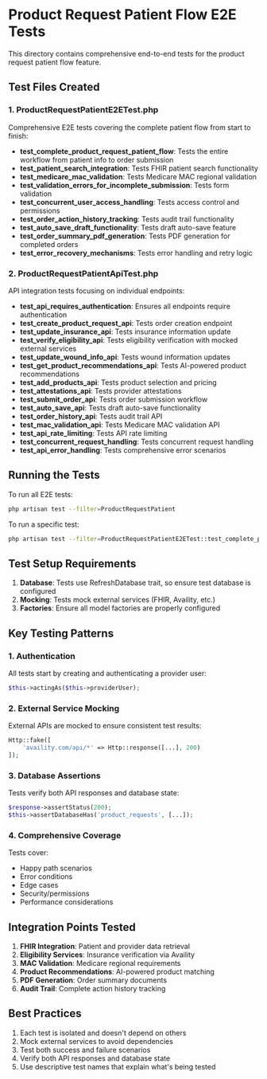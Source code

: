 # Product Request Patient Flow E2E Tests

This directory contains comprehensive end-to-end tests for the product request patient flow feature.

## Test Files Created

### 1. ProductRequestPatientE2ETest.php

Comprehensive E2E tests covering the complete patient flow from start to finish:

- **test_complete_product_request_patient_flow**: Tests the entire workflow from patient info to order submission
- **test_patient_search_integration**: Tests FHIR patient search functionality
- **test_medicare_mac_validation**: Tests Medicare MAC regional validation
- **test_validation_errors_for_incomplete_submission**: Tests form validation
- **test_concurrent_user_access_handling**: Tests access control and permissions
- **test_order_action_history_tracking**: Tests audit trail functionality
- **test_auto_save_draft_functionality**: Tests draft auto-save feature
- **test_order_summary_pdf_generation**: Tests PDF generation for completed orders
- **test_error_recovery_mechanisms**: Tests error handling and retry logic

### 2. ProductRequestPatientApiTest.php

API integration tests focusing on individual endpoints:

- **test_api_requires_authentication**: Ensures all endpoints require authentication
- **test_create_product_request_api**: Tests order creation endpoint
- **test_update_insurance_api**: Tests insurance information update
- **test_verify_eligibility_api**: Tests eligibility verification with mocked external services
- **test_update_wound_info_api**: Tests wound information updates
- **test_get_product_recommendations_api**: Tests AI-powered product recommendations
- **test_add_products_api**: Tests product selection and pricing
- **test_attestations_api**: Tests provider attestations
- **test_submit_order_api**: Tests order submission workflow
- **test_auto_save_api**: Tests draft auto-save functionality
- **test_order_history_api**: Tests audit trail API
- **test_mac_validation_api**: Tests Medicare MAC validation API
- **test_api_rate_limiting**: Tests API rate limiting
- **test_concurrent_request_handling**: Tests concurrent request handling
- **test_api_error_handling**: Tests comprehensive error scenarios

## Running the Tests

To run all E2E tests:

```bash
php artisan test --filter=ProductRequestPatient
```

To run a specific test:

```bash
php artisan test --filter=ProductRequestPatientE2ETest::test_complete_product_request_patient_flow
```

## Test Setup Requirements

1. **Database**: Tests use RefreshDatabase trait, so ensure test database is configured
2. **Mocking**: Tests mock external services (FHIR, Availity, etc.)
3. **Factories**: Ensure all model factories are properly configured

## Key Testing Patterns

### 1. Authentication

All tests start by creating and authenticating a provider user:

```php
$this->actingAs($this->providerUser);
```

### 2. External Service Mocking

External APIs are mocked to ensure consistent test results:

```php
Http::fake([
    'availity.com/api/*' => Http::response([...], 200)
]);
```

### 3. Database Assertions

Tests verify both API responses and database state:

```php
$response->assertStatus(200);
$this->assertDatabaseHas('product_requests', [...]);
```

### 4. Comprehensive Coverage

Tests cover:

- Happy path scenarios
- Error conditions
- Edge cases
- Security/permissions
- Performance considerations

## Integration Points Tested

1. **FHIR Integration**: Patient and provider data retrieval
2. **Eligibility Services**: Insurance verification via Availity
3. **MAC Validation**: Medicare regional requirements
4. **Product Recommendations**: AI-powered product matching
5. **PDF Generation**: Order summary documents
6. **Audit Trail**: Complete action history tracking

## Best Practices

1. Each test is isolated and doesn't depend on others
2. Mock external services to avoid dependencies
3. Test both success and failure scenarios
4. Verify both API responses and database state
5. Use descriptive test names that explain what's being tested
